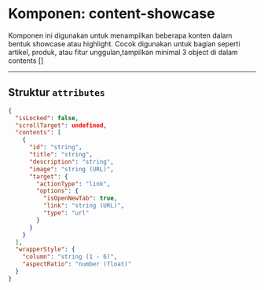 # Komponen: content-showcase

Komponen ini digunakan untuk menampilkan beberapa konten dalam bentuk showcase atau highlight. Cocok digunakan untuk bagian seperti artikel, produk, atau fitur unggulan,tampilkan minimal 3 object di dalam contents []

---

## Struktur `attributes`

```json
{
  "isLocked": false,
  "scrollTarget": undefined,
  "contents": [
    {
      "id": "string",
      "title": "string",
      "description": "string",
      "image": "string (URL)",
      "target": {
        "actionType": "link",
        "options": {
          "isOpenNewTab": true,
          "link": "string (URL)",
          "type": "url"
        }
      }
    }
  ],
  "wrapperStyle": {
    "column": "string (1 - 6)",
    "aspectRatio": "number (float)"
  }
}
```
